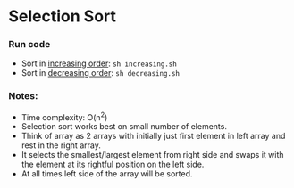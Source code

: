 # Selection Sort

### Run code

- Sort in [increasing order](./selection_sort_inc.cpp): `sh increasing.sh`
- Sort in [decreasing order](./selection_sort_dec.cpp): `sh decreasing.sh`

### Notes:

- Time complexity: O(n<sup>2</sup>)
- Selection sort works best on small number of elements.
- Think of array as 2 arrays with initially just first element in left array and rest in the right array.
- It selects the smallest/largest element from right side and swaps it with the element at its rightful
  position on the left side.
- At all times left side of the array will be sorted.

